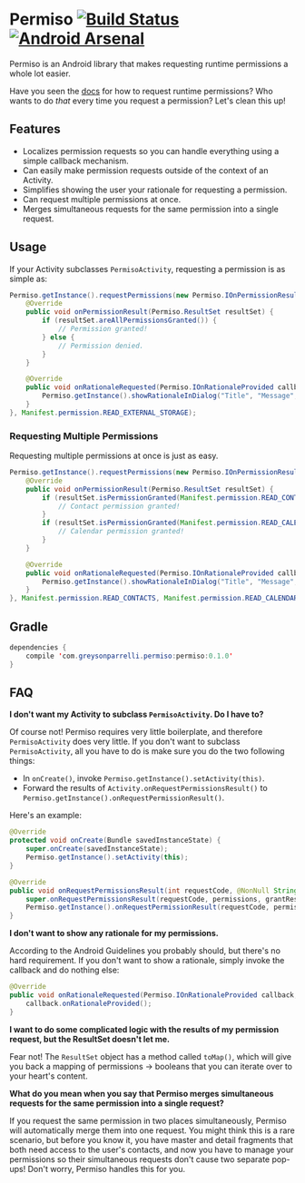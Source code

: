 Permiso [![Build Status](https://travis-ci.org/greysonp/permiso.svg?branch=master)](https://travis-ci.org/greysonp/permiso) [![Android Arsenal](https://img.shields.io/badge/Android%20Arsenal-Permiso-green.svg?style=true)](https://android-arsenal.com/details/1/2818)
=======

Permiso is an Android library that makes requesting runtime permissions a whole lot easier.

Have you seen the [docs](http://developer.android.com/training/permissions/requesting.html) for how to request runtime permissions? Who wants to do *that* every time you request a permission? Let's clean this up!

Features
--------
* Localizes permission requests so you can handle everything using a simple callback mechanism.
* Can easily make permission requests outside of the context of an Activity.
* Simplifies showing the user your rationale for requesting a permission.
* Can request multiple permissions at once.
* Merges simultaneous requests for the same permission into a single request.

Usage
-----
If your Activity subclasses ```PermisoActivity```, requesting a permission is as simple as:

```java
Permiso.getInstance().requestPermissions(new Permiso.IOnPermissionResult() {
    @Override
    public void onPermissionResult(Permiso.ResultSet resultSet) {
        if (resultSet.areAllPermissionsGranted()) {
            // Permission granted!
        } else {
            // Permission denied.
        }
    }

    @Override
    public void onRationaleRequested(Permiso.IOnRationaleProvided callback, String... permissions) {
        Permiso.getInstance().showRationaleInDialog("Title", "Message", null, callback);
    }
}, Manifest.permission.READ_EXTERNAL_STORAGE);
```

### Requesting Multiple Permissions
Requesting multiple permissions at once is just as easy.

```java
Permiso.getInstance().requestPermissions(new Permiso.IOnPermissionResult() {
    @Override
    public void onPermissionResult(Permiso.ResultSet resultSet) {
        if (resultSet.isPermissionGranted(Manifest.permission.READ_CONTACTS)) {
            // Contact permission granted!
        }
        if (resultSet.isPermissionGranted(Manifest.permission.READ_CALENDAR)) {
            // Calendar permission granted!
        }
    }

    @Override
    public void onRationaleRequested(Permiso.IOnRationaleProvided callback, String... permissions) {
        Permiso.getInstance().showRationaleInDialog("Title", "Message", null, callback);
    }
}, Manifest.permission.READ_CONTACTS, Manifest.permission.READ_CALENDAR);
```

Gradle
------
```java
dependencies {
    compile 'com.greysonparrelli.permiso:permiso:0.1.0'
}
```

FAQ
---
**I don't want my Activity to subclass ```PermisoActivity```. Do I have to?**

Of course not! Permiso requires very little boilerplate, and therefore ```PermisoActivity``` does very little. If you don't want to subclass ```PermisoActivity```, all you have to do is make sure you do the two following things:

* In ```onCreate()```, invoke ```Permiso.getInstance().setActivity(this)```.
* Forward the results of ```Activity.onRequestPermissionsResult()``` to ```Permiso.getInstance().onRequestPermissionResult()```.

Here's an example:

```java
@Override
protected void onCreate(Bundle savedInstanceState) {
    super.onCreate(savedInstanceState);
    Permiso.getInstance().setActivity(this);
}

@Override
public void onRequestPermissionsResult(int requestCode, @NonNull String[] permissions, @NonNull int[] grantResults) {
    super.onRequestPermissionsResult(requestCode, permissions, grantResults);
    Permiso.getInstance().onRequestPermissionResult(requestCode, permissions, grantResults);
}
```

**I don't want to show any rationale for my permissions.**

According to the Android Guidelines you probably should, but there's no hard requirement. If you don't want to show a rationale, simply invoke the callback and do nothing else:

```java
@Override
public void onRationaleRequested(Permiso.IOnRationaleProvided callback, String... permissions) {
    callback.onRationaleProvided();
}
```

**I want to do some complicated logic with the results of my permission request, but the ResultSet doesn't let me.**

Fear not! The ```ResultSet``` object has a method called ```toMap()```, which will give you back a mapping of permissions -> booleans that you can iterate over to your heart's content.

**What do you mean when you say that Permiso merges simultaneous requests for the same permission into a single request?**

If you request the same permission in two places simultaneously, Permiso will automatically merge them into one request. You might think this is a rare scenario, but before you know it, you have master and detail fragments that both need access to the user's contacts, and now you have to manage your permissions so their simultaneous requests don't cause two separate pop-ups! Don't worry, Permiso handles this for you.
